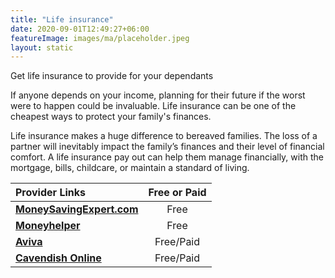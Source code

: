 ```yaml
---
title: "Life insurance"
date: 2020-09-01T12:49:27+06:00
featureImage: images/ma/placeholder.jpeg
layout: static
---
```


Get life insurance to provide for your dependants

If anyone depends on your income, planning for their future if the worst were to happen could be invaluable. Life insurance can be one of the cheapest ways to protect your family's finances. 

Life insurance makes a huge difference to bereaved families. The loss of a partner will inevitably impact the family’s finances and their level of financial comfort. A life insurance pay out can help them manage financially, with the mortgage, bills, childcare, or maintain a standard of living.

| Provider Links      | Free or Paid  |  
| :-----------          | :--------------:      |  
| [**MoneySavingExpert.com**](https://www.moneysavingexpert.com/insurance/cheap-life-insurance/#basics) | Free | 
| [**Moneyhelper**](https://www.moneyhelper.org.uk/en/everyday-money/insurance/what-is-life-insurance) | Free | 
| [**Aviva**](https://www.aviva.co.uk/insurance/life-products/life-insurance/vulnerable-to-financial-shock/) | Free/Paid | 
| [**Cavendish Online**](https://www.cavendishonline.co.uk/how-to-apply) | Free/Paid | 
  

<br/><br/>






